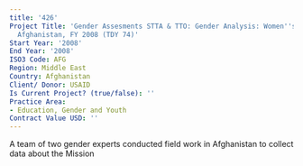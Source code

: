 ```yaml
---
title: '426'
Project Title: 'Gender Assesments STTA & TTO: Gender Analysis: Women''s Earmark in
  Afghanistan, FY 2008 (TDY 74)'
Start Year: '2008'
End Year: '2008'
ISO3 Code: AFG
Region: Middle East
Country: Afghanistan
Client/ Donor: USAID
Is Current Project? (true/false): ''
Practice Area:
- Education, Gender and Youth
Contract Value USD: ''
---
```


A team of two gender experts conducted field work in Afghanistan to collect data about the Mission